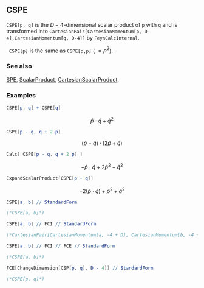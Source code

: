 ## CSPE

`CSPE[p, q]` is the $D-4$-dimensional scalar product of `p` with `q` and is transformed into `CartesianPair[CartesianMomentum[p, D-4],CartesianMomentum[q, D-4]]` by `FeynCalcInternal`.

` CSPE[p]` is the same as `CSPE[p,p]` ( $=p^2$).

### See also

[SPE](SPE), [ScalarProduct](ScalarProduct), [CartesianScalarProduct](CartesianScalarProduct).

### Examples

```mathematica
CSPE[p, q] + CSPE[q]
```

$$\hat{p}\cdot \hat{q}+\hat{q}^2$$

```mathematica
CSPE[p - q, q + 2 p]
```

$$(\hat{p}-\hat{q})\cdot (2 \hat{p}+\hat{q})$$

```mathematica
Calc[ CSPE[p - q, q + 2 p] ]
```

$$-\hat{p}\cdot \hat{q}+2 \hat{p}^2-\hat{q}^2$$

```mathematica
ExpandScalarProduct[CSPE[p - q]]
```

$$-2 \left(\hat{p}\cdot \hat{q}\right)+\hat{p}^2+\hat{q}^2$$

```mathematica
CSPE[a, b] // StandardForm

(*CSPE[a, b]*)
```

```mathematica
CSPE[a, b] // FCI // StandardForm

(*CartesianPair[CartesianMomentum[a, -4 + D], CartesianMomentum[b, -4 + D]]*)
```

```mathematica
CSPE[a, b] // FCI // FCE // StandardForm

(*CSPE[a, b]*)
```

```mathematica
FCE[ChangeDimension[CSP[p, q], D - 4]] // StandardForm

(*CSPE[p, q]*)
```